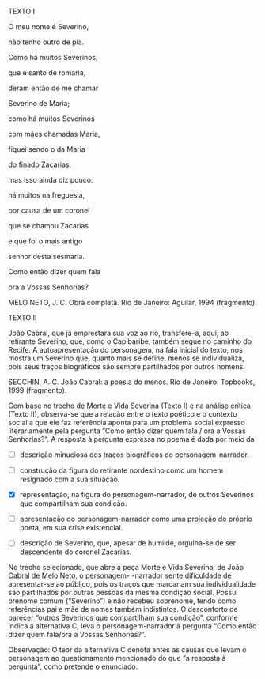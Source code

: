 

TEXTO I

O meu nome é Severino,

não tenho outro de pia.

Como há muitos Severinos,

que é santo de romaria,

deram então de me chamar

Severino de Maria;

como há muitos Severinos

com mães chamadas Maria,

fiquei sendo o da Maria

do finado Zacarias,

mas isso ainda diz pouco:

há muitos na freguesia,

por causa de um coronel

que se chamou Zacarias

e que foi o mais antigo

senhor desta sesmaria.

Como então dizer quem fala

ora a Vossas Senhorias?

MELO NETO, J. C. Obra completa. Rio de Janeiro: Aguilar, 1994 (fragmento).

TEXTO II

João Cabral, que já emprestara sua voz ao rio, transfere-a, aqui, ao retirante Severino, que, como o Capibaribe, também segue no caminho do Recife. A autoapresentação do personagem, na fala inicial do texto, nos mostra um Severino que, quanto mais se define, menos se individualiza, pois seus traços biográficos são sempre partilhados por outros homens.

SECCHIN, A. C. João Cabral: a poesia do menos. Rio de Janeiro: Topbooks, 1999 (fragmento).

Com base no trecho de Morte e Vida Severina (Texto I) e na análise crítica (Texto II), observa-se que a relação entre o texto poético e o contexto social a que ele faz referência aponta para um problema social expresso literariamente pela pergunta “Como então dizer quem fala / ora a Vossas Senhorias?“. A resposta à pergunta expressa no poema é dada por meio da



- [ ] descrição minuciosa dos traços biográficos do personagem-narrador.
- [ ] construção da figura do retirante nordestino como um homem resignado com a sua situação.
- [x] representação, na figura do personagem-narrador, de outros Severinos que compartilham sua condição.
- [ ] apresentação do personagem-narrador como uma projeção do próprio poeta, em sua crise existencial.
- [ ] descrição de Severino, que, apesar de humilde, orgulha-se de ser descendente do coronel Zacarias.


No trecho selecionado, que abre a peça Morte e Vida Severina, de João Cabral de Melo Neto, o personagem- -narrador sente dificuldade de apresentar-se ao público, pois os traços que marcariam sua individualidade são partilhados por outras pessoas da mesma condição social. Possui prenome comum (“Severino”) e não recebeu sobrenome, tendo como referências pai e mãe de nomes também indistintos. O desconforto de parecer “outros Severinos que compartilham sua condição”, conforme indica a alternativa C, leva o personagem-narrador à pergunta “Como então dizer quem fala/ora a Vossas Senhorias?”.

Observação: O teor da alternativa C denota antes as causas que levam o personagem ao questionamento mencionado do que “a resposta à pergunta”, como pretende o enunciado.
